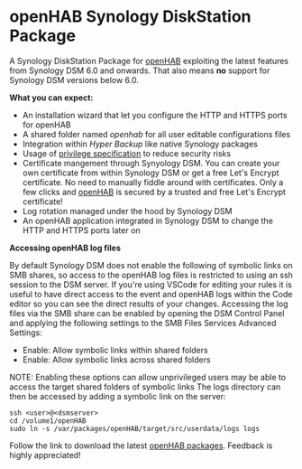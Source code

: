 # openHAB Synology DiskStation Package

A Synology DiskStation Package for [openHAB](http://www.openhab.org/) exploiting the latest features from Synology DSM 6.0 and onwards. That also means **no** support for Synology DSM versions below 6.0.

**What you can expect:**

* An installation wizard that let you configure the HTTP and HTTPS ports for openHAB
* A shared folder named *openhab* for all user editable configurations files
* Integration within *Hyper Backup* like native Synology packages
* Usage of [privilege specification](https://developer.synology.com/developer-guide/privilege/privilege_specification.html) to reduce security risks
* Certificate mangement through Synyology DSM. You can create your own certificate from within Synology DSM or get a free Let's Encrypt certificate. No need to manually fiddle around with certificates. Only a few clicks and [openHAB](http://www.openhab.org/) is secured by a trusted and free Let's Encrypt certificate!
* Log rotation managed under the hood by Synology DSM
* An openHAB application integrated in Synology DSM to change the HTTP and HTTPS ports later on

**Accessing openHAB log files**

By default Synology DSM does not enable the following of symbolic links on SMB shares, so access to the openHAB log files is restricted to using an ssh session to the DSM server. If you're using VSCode for editing your rules it is useful to have direct access to the event and openHAB logs within the Code editor so you can see the direct results of your changes.
Accessing the log files via the SMB share can be enabled by opening the DSM Control Panel and applying the following settings to the SMB Files Services Advanced Settings:
- Enable: Allow symbolic links within shared folders
- Enable: Allow symbolic links across shared folders

NOTE: Enabling these options can allow unprivileged users may be able to access the target shared folders of symbolic links
The logs directory can then be accessed by adding a symbolic link on the server:
```shell
ssh <user>@<dsmserver>
cd /volume1/openHAB
sudo ln -s /var/packages/openHAB/target/src/userdata/logs logs
```

Follow the link to  download the latest [openHAB packages](http://spk.i-matrixx.de/?fulllist=true).
Feedback is highly appreciated!
